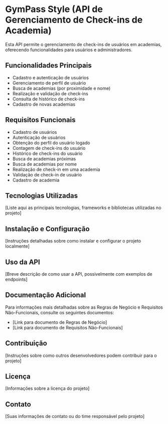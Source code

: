 # GymPass Style (API de Gerenciamento de Check-ins de Academia)

Esta API permite o gerenciamento de check-ins de usuários em academias, oferecendo funcionalidades para usuários e administradores.

## Funcionalidades Principais

- Cadastro e autenticação de usuários
- Gerenciamento de perfil de usuário
- Busca de academias (por proximidade e nome)
- Realização e validação de check-ins
- Consulta de histórico de check-ins
- Cadastro de novas academias

## Requisitos Funcionais

- Cadastro de usuários
- Autenticação de usuários
- Obtenção do perfil do usuário logado
- Contagem de check-ins do usuário
- Histórico de check-ins do usuário
- Busca de academias próximas
- Busca de academias por nome
- Realização de check-in em uma academia
- Validação de check-in de usuário
- Cadastro de academia

## Tecnologias Utilizadas

[Liste aqui as principais tecnologias, frameworks e bibliotecas utilizadas no projeto]

## Instalação e Configuração

[Instruções detalhadas sobre como instalar e configurar o projeto localmente]

## Uso da API

[Breve descrição de como usar a API, possivelmente com exemplos de endpoints]

## Documentação Adicional

Para informações mais detalhadas sobre as Regras de Negócio e Requisitos Não-Funcionais, consulte os seguintes documentos:

- [Link para documento de Regras de Negócio]
- [Link para documento de Requisitos Não-Funcionais]

## Contribuição

[Instruções sobre como outros desenvolvedores podem contribuir para o projeto]

## Licença

[Informações sobre a licença do projeto]

## Contato

[Suas informações de contato ou do time responsável pelo projeto]